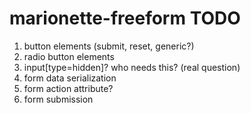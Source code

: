 marionette-freeform TODO
==========

1. button elements (submit, reset, generic?)
1. radio button elements
1. input[type=hidden]? who needs this? (real question)
1. form data serialization
1. form action attribute?
1. form submission

